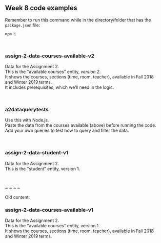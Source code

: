 ## Week 8 code examples

Remember to run this command while in the directory/folder that has the `package.json` file:

```
npm i
```

<br>

### assign-2-data-courses-available-v2

Data for the Assignment 2.  
This is the "available courses" entity, *version 2*.  
It shows the courses, sections (time, room, teacher), available in Fall 2018 and Winter 2019 terms.  
It includes prerequisites, which we'll need in the logic.  

<br>

### a2dataquerytests

Use this with Node.js.  
Paste the data from the courses available (above) before running the code.  
Add your own queries to test how to query and filter the data.  

<br>

### assign-2-data-student-v1

Data for the Assignment 2.  
This is the "student" entity, version 1.  

<br>

~ ~ ~ ~ 

Old content:

### assign-2-data-courses-available-v1

Data for the Assignment 2.  
This is the "available courses" entity, version 1.  
It shows the courses, sections (time, room, teacher), available in Fall 2018 and Winter 2019 terms.  

<br>